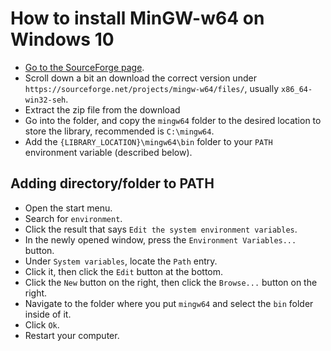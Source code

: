 # How to install MinGW-w64 on Windows 10
* [Go to the SourceForge page](https://sourceforge.net/projects/mingw-w64/files/).
* Scroll down a bit an download the correct version under ```https://sourceforge.net/projects/mingw-w64/files/```, usually ```x86_64-win32-seh```.
* Extract the zip file from the download
* Go into the folder, and copy the ```mingw64``` folder to the desired location to store the library, recommended is ```C:\mingw64```.
* Add the ```{LIBRARY_LOCATION}\mingw64\bin``` folder to your ```PATH``` environment variable (described below).

## Adding directory/folder to PATH
* Open the start menu.
* Search for ```environment```.
* Click the result that says ```Edit the system environment variables```.
* In the newly opened window, press the ```Environment Variables...``` button.
* Under ```System variables```, locate the ```Path``` entry.
* Click it, then click the ```Edit``` button at the bottom.
* Click the ```New``` button on the right, then click the ```Browse...``` button on the right.
* Navigate to the folder where you put ```mingw64``` and select the ```bin``` folder inside of it.
* Click ```Ok```.
* Restart your computer.
